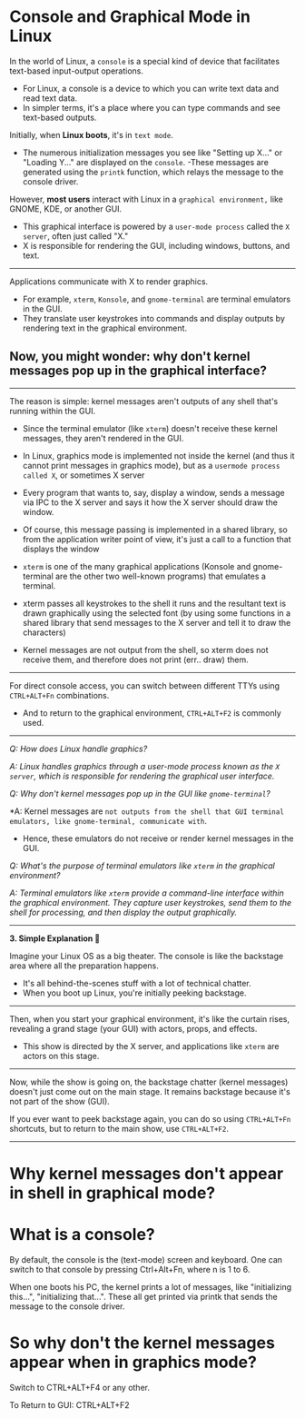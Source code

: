 # **Console and Graphical Mode in Linux**

In the world of Linux, a `console` is a special kind of device that facilitates text-based input-output operations. 
- For Linux, a console is a device to which you can write text data and read text data.
- In simpler terms, it's a place where you can type commands and see text-based outputs.

Initially, when **Linux boots**, it's in `text mode`. 
- The numerous initialization messages you see like "Setting up X..." or "Loading Y..." are displayed on the `console`. 
-These messages are generated using the `printk` function, which relays the message to the console driver.

However, **most users** interact with Linux in a `graphical environment,` like GNOME, KDE, or another GUI. 
- This graphical interface is powered by a `user-mode process` called the `X server`, often just called "X." 
- X is responsible for rendering the GUI, including windows, buttons, and text.

----

Applications communicate with X to render graphics.
-  For example, `xterm`, `Konsole`, and `gnome-terminal` are terminal emulators in the GUI. 
- They translate user keystrokes into commands and display outputs by rendering text in the graphical environment.

## Now, you might wonder: why don't kernel messages pop up in the graphical interface? 
---

The reason is simple: kernel messages aren't outputs of any shell that's running within the GUI.
- Since the terminal emulator (like `xterm`) doesn't receive these kernel messages, they aren't rendered in the GUI.

- In Linux, graphics mode is implemented not inside the kernel (and thus it cannot print messages in graphics mode), but as a `usermode process called X`, or sometimes X server

- Every program that wants to, say, display a window, sends a message via IPC to the X server and says it how  the X server should draw the window. 

- Of course, this message passing is implemented in a shared library, so from the application writer point of view, it's just a call to a function that displays the window

- `xterm` is one of the many graphical applications (Konsole and gnome-terminal are the other two well-known programs) that emulates a terminal. 

- xterm passes all keystrokes to the shell it runs and the resultant text is drawn graphically using the selected font (by using some functions in a shared library that send messages to the X server and tell it to draw the characters)

- Kernel messages are not output from the shell, so xterm does not receive them, and therefore does not print (err.. draw) them.

---
For direct console access, you can switch between different TTYs using `CTRL+ALT+Fn` combinations.

- And to return to the graphical environment, `CTRL+ALT+F2` is commonly used.

---


*Q: How does Linux handle graphics?*

*A: Linux handles graphics through a user-mode process known as the `X server`, which is responsible for rendering the graphical user interface.*

*Q: Why don't kernel messages pop up in the GUI like `gnome-terminal`?*

*A: Kernel messages are `not outputs from the shell that GUI terminal emulators, like gnome-terminal, communicate with`. 
- Hence, these emulators do not receive or render kernel messages in the GUI.

*Q: What's the purpose of terminal emulators like `xterm` in the graphical environment?*

*A: Terminal emulators like `xterm` provide a command-line interface within the graphical environment. They capture user keystrokes, send them to the shell for processing, and then display the output graphically.*

---

**3. Simple Explanation 🌟**

Imagine your Linux OS as a big theater. The console is like the backstage area where all the preparation happens. 
- It's all behind-the-scenes stuff with a lot of technical chatter. 
- When you boot up Linux, you're initially peeking backstage.

---

Then, when you start your graphical environment, it's like the curtain rises, revealing a grand stage (your GUI) with actors, props, and effects. 
- This show is directed by the X server, and applications like `xterm` are actors on this stage.
---


Now, while the show is going on, the backstage chatter (kernel messages) doesn't just come out on the main stage. It remains backstage because it's not part of the show (GUI). 

If you ever want to peek backstage again, you can do so using `CTRL+ALT+Fn` shortcuts, but to return to the main show, use `CTRL+ALT+F2`.



------------------

Why kernel messages don't appear in shell in graphical mode?
=============================================================


What is a console?
======================



By default, the console is the (text-mode) screen and keyboard. One can switch to that console by pressing Ctrl+Alt+Fn, where n is 1 to 6. 

When one boots his PC, the kernel prints a lot of messages, like "initializing this...", "initializing that...". These all get printed via printk that sends the message to the console driver.

So why don't the kernel messages appear when in graphics mode?
=============================================================



Switch to CTRL+ALT+F4 or any other.

To Return to GUI: CTRL+ALT+F2 

